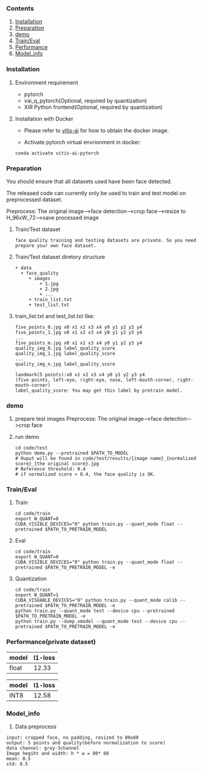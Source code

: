 ### Contents
1. [Installation](#installation)
2. [Preparation](#preparation)
3. [demo](#demo)
4. [Train/Eval](#traineval)
5. [Performance](#performance)
6. [Model_info](#model_info)

### Installation

1. Environment requirement
    - pytorch
    - vai_q_pytorch(Optional, required by quantization)
    - XIR Python frontend(Optional, required by quantization)

2. Installation with Docker

   - Please refer to [vitis-ai](https://github.com/Xilinx/Vitis-AI/tree/master/) for how to obtain the docker image.

   - Activate pytorch virtual envrionment in docker:
   ```shell
   conda activate vitis-ai-pytorch
   ```

### Preparation

You should ensure that all datasets used have been face detected.

The released code can currently only be used to train and test model on preprocessed dataset.

Preprocess: The original image-->face detection-->crop face-->resize to H_96xW_72-->save processed image

1. Train/Test dataset
   ``` 
   face quality training and testing datasets are private. So you need prepare your own face dataset.
   ```

2. Train/Test dataset diretory structure
   ```
   + data
     + face_quality
        + images
            + 1.jpg
            + 2.jpg
            + ...
        + train_list.txt
        + test_list.txt
   ```
3. train_list.txt and test_list.txt like: 
   ```
   five_points_0.jpg x0 x1 x2 x3 x4 y0 y1 y2 y3 y4
   five_points_1.jpg x0 x1 x2 x3 x4 y0 y1 y2 y3 y4 
   ...
   five_points_m.jpg x0 x1 x2 x3 x4 y0 y1 y2 y3 y4
   quality_img_0.jpg label_quality_score
   quality_img_1.jpg label_quality_score
   ...
   quality_img_n.jpg label_quality_score
   ```
   ```
   landmark(5 points):x0 x1 x2 x3 x4 y0 y1 y2 y3 y4
   (five points, left-eye, right-eye, nose, left-mouth-corner, right-mouth-corner)
   label_quality_score: You may get this label by pretrain model.
   ```

### demo

1. prepare test images 
   Preprocess: The original image-->face detection-->crop face

2. run demo

   ```shell
   cd code/test
   python demo.py --pretrained $PATH_TO_MODEL
   # Ouput will be found in code/test/results/{image name}_{normalized score}_{the original score}.jpg
   # Reference threshold: 0.4
   # if normalized score > 0.4, the face quality is OK. 
   ```

### Train/Eval

1. Train
    ```shell
    cd code/train
    export W_QUANT=0
    CUDA_VISIBLE_DEVICES="0" python train.py --quant_mode float --pretrained $PATH_TO_PRETRAIN_MODEL
    ```
2. Eval
    ```shell
    cd code/train
    export W_QUANT=0
    CUDA_VISIBLE_DEVICES="0" python train.py --quant_mode float --pretrained $PATH_TO_PRETRAIN_MODEL -e
    ```
3. Quantization
    ```shell
    cd code/train
    export W_QUANT=1
    CUDA_VISUABLE_DEVICES="0" python train.py --quant_mode calib --pretrained $PATH_TO_PRETRAIN_MODEL -e
    python train.py --quant_mode test --device cpu --pretrained $PATH_TO_PRETRAIN_MODEL -e
    python train.py --dump_xmodel --quant_mode test --device cpu --pretrained $PATH_TO_PRETRAIN_MODEL -e
    ```

### Performance(private dataset)

|model|l1-loss|
|-|-|
|float|12.33|


|model|l1-loss|
|-|-|
|INT8|12.58|
### Model_info

1. Data preprocess
  ```
  input: cropped face, no padding, resized to 80x60
  output: 5 points and quality(before normalization to score)
  data channel: gray-3channel                  
  Image hegiht and width: h * w = 80* 60
  mean: 0.5
  std: 0.5
  ```
